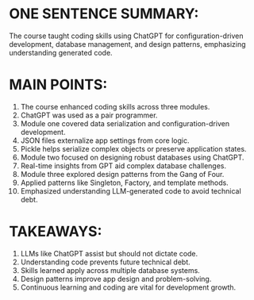 # ONE SENTENCE SUMMARY:
The course taught coding skills using ChatGPT for configuration-driven development, database management, and design patterns, emphasizing understanding generated code.

# MAIN POINTS:
1. The course enhanced coding skills across three modules.
2. ChatGPT was used as a pair programmer.
3. Module one covered data serialization and configuration-driven development.
4. JSON files externalize app settings from core logic.
5. Pickle helps serialize complex objects or preserve application states.
6. Module two focused on designing robust databases using ChatGPT.
7. Real-time insights from GPT aid complex database challenges.
8. Module three explored design patterns from the Gang of Four.
9. Applied patterns like Singleton, Factory, and template methods.
10. Emphasized understanding LLM-generated code to avoid technical debt.

# TAKEAWAYS:
1. LLMs like ChatGPT assist but should not dictate code.
2. Understanding code prevents future technical debt.
3. Skills learned apply across multiple database systems.
4. Design patterns improve app design and problem-solving.
5. Continuous learning and coding are vital for development growth.
